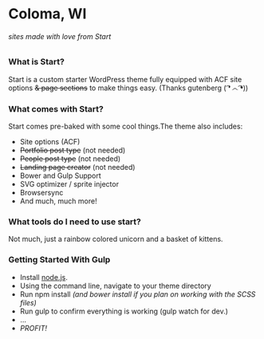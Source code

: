 # Coloma, WI 
###### sites made with love from Start

### What is Start?
Start is a custom starter WordPress theme fully equipped with ACF site options ~~& page sections~~ to make things easy. (Thanks gutenberg ( ͡❛ ෴ ͡❛))

### What comes with Start?
Start comes pre-baked with some cool things.The theme also includes:

- Site options (ACF)
- ~~Portfolio post type~~ (not needed)
- ~~People post type~~ (not needed)
- ~~Landing page creator~~ (not needed)
- Bower and Gulp Support
- SVG optimizer / sprite injector
- Browsersync
- And much, much more!

### What tools do I need to use start?
Not much, just a rainbow colored unicorn and a basket of kittens.

### Getting Started With Gulp
- Install [node.js](https://nodejs.org).
- Using the command line, navigate to your theme directory
- Run npm install _(and bower install if you plan on working with the SCSS files)_
- Run gulp to confirm everything is working (gulp watch for dev.)
- ...
- _PROFIT!_